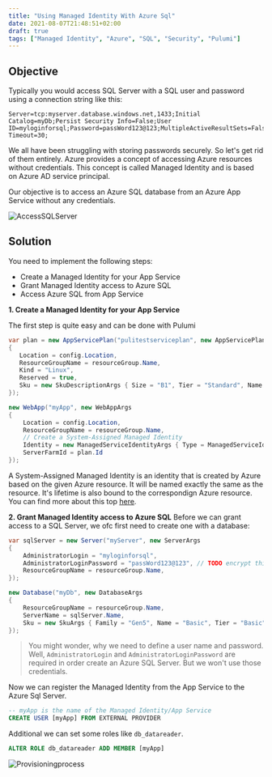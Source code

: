 ```yaml
---
title: "Using Managed Identity With Azure Sql"
date: 2021-08-07T21:48:51+02:00
draft: true
tags: ["Managed Identity", "Azure", "SQL", "Security", "Pulumi"]
---
```


## Objective
Typically you would access SQL Server with a SQL user and password using a connection string like this:
```
Server=tcp:myserver.database.windows.net,1433;Initial Catalog=myDb;Persist Security Info=False;User ID=myloginforsql;Password=passWord123@123;MultipleActiveResultSets=False;Encrypt=True;TrustServerCertificate=False;Connection Timeout=30;
```
We all have been struggling with storing passwords securely. So let's get rid of them entirely.
Azure provides a concept of accessing Azure resources without credentials. This concept is called Managed Identity and is based on Azure AD service principal.

Our objective is to access an Azure SQL database from an Azure App Service without any credentials.

![AccessSQLServer](/img/AccessSQLServer.jpg)

## Solution
You need to implement the following steps:
- Create a Managed Identity for your App Service
- Grant Managed Identity access to Azure SQL
- Access Azure SQL from App Service  

**1. Create a Managed Identity for your App Service**

The first step is quite easy and can be done with Pulumi
```csharp
var plan = new AppServicePlan("pulitestserviceplan", new AppServicePlanArgs
{
   Location = config.Location,
   ResourceGroupName = resourceGroup.Name,
   Kind = "Linux",
   Reserved = true,
   Sku = new SkuDescriptionArgs { Size = "B1", Tier = "Standard", Name = "B1" }
});

new WebApp("myApp", new WebAppArgs
{
    Location = config.Location,
    ResourceGroupName = resourceGroup.Name,
    // Create a System-Assigned Managed Identity
    Identity = new ManagedServiceIdentityArgs { Type = ManagedServiceIdentityType.SystemAssigned },
    ServerFarmId = plan.Id
});
```

A System-Assigned Managed Identity is an identity that is created by Azure based on the given Azure resource. It will be named exactly the same as the resource. It's lifetime is also bound to the correspondign Azure resource. You can find more about this top [here](https://docs.microsoft.com/en-us/azure/active-directory/managed-identities-azure-resources/overview#managed-identity-types).

**2. Grant Managed Identity access to Azure SQL**
Before we can grant access to a SQL Server, we ofc first need to create one with a database:
```csharp
var sqlServer = new Server("myServer", new ServerArgs
{
    AdministratorLogin = "myloginforsql",
    AdministratorLoginPassword = "passWord123@123", // TODO encrypt this password
    ResourceGroupName = resourceGroup.Name,
});

new Database("myDb", new DatabaseArgs
{
    ResourceGroupName = resourceGroup.Name,
    ServerName = sqlServer.Name,
    Sku = new SkuArgs { Family = "Gen5", Name = "Basic", Tier = "Basic" }
});
```

> You might wonder, why we need to define a user name and password. Well, `AdministratorLogin` and `AdministratorLoginPassword` are required in order create an Azure SQL Server. But we won't use those credentials.

Now we can register the Managed Identity from the App Service to the Azure Sql Server.

```sql
-- myApp is the name of the Managed Identity/App Service
CREATE USER [myApp] FROM EXTERNAL PROVIDER
```

Additional we can set some roles like `db_datareader`.

```sql
ALTER ROLE db_datareader ADD MEMBER [myApp] 
```

![Provisioningprocess](/img/Provisioningprocess.jpg)

